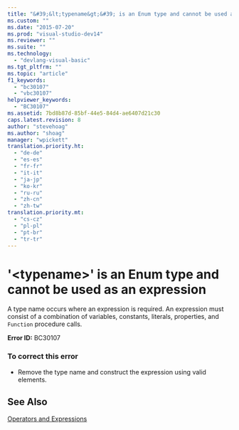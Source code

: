 ```yaml
---
title: "&#39;&lt;typename&gt;&#39; is an Enum type and cannot be used as an expression"
ms.custom: ""
ms.date: "2015-07-20"
ms.prod: "visual-studio-dev14"
ms.reviewer: ""
ms.suite: ""
ms.technology: 
  - "devlang-visual-basic"
ms.tgt_pltfrm: ""
ms.topic: "article"
f1_keywords: 
  - "bc30107"
  - "vbc30107"
helpviewer_keywords: 
  - "BC30107"
ms.assetid: 7bd8b87d-85bf-44e5-84d4-ae6407d21c30
caps.latest.revision: 8
author: "stevehoag"
ms.author: "shoag"
manager: "wpickett"
translation.priority.ht: 
  - "de-de"
  - "es-es"
  - "fr-fr"
  - "it-it"
  - "ja-jp"
  - "ko-kr"
  - "ru-ru"
  - "zh-cn"
  - "zh-tw"
translation.priority.mt: 
  - "cs-cz"
  - "pl-pl"
  - "pt-br"
  - "tr-tr"
---
```

# &#39;&lt;typename&gt;&#39; is an Enum type and cannot be used as an expression
A type name occurs where an expression is required. An expression must consist of a combination of variables, constants, literals, properties, and `Function` procedure calls.  
  
 **Error ID:** BC30107  
  
### To correct this error  
  
-   Remove the type name and construct the expression using valid elements.  
  
## See Also  
 [Operators and Expressions](../../visual-basic\programming-guide\language-features\operators-and-expressions/index.md)